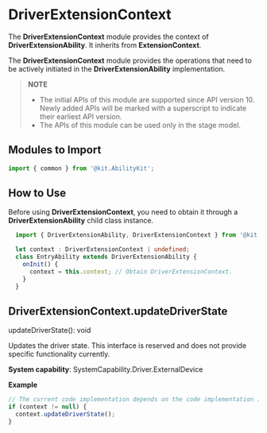 # DriverExtensionContext
<!--Kit: Driver Development Kit-->
<!--Subsystem: Driver-->
<!--Owner: @lixinsheng2-->
<!--Designer: @w00373942-->
<!--Tester: @dong-dongzhen-->
<!--Adviser: @w_Machine_cc-->

The **DriverExtensionContext** module provides the context of **DriverExtensionAbility**. It inherits from **ExtensionContext**.

The **DriverExtensionContext** module provides the operations that need to be actively initiated in the **DriverExtensionAbility** implementation.

> **NOTE**
> 
>  - The initial APIs of this module are supported since API version 10. Newly added APIs will be marked with a superscript to indicate their earliest API version.
>  - The APIs of this module can be used only in the stage model.

## Modules to Import

```ts
import { common } from '@kit.AbilityKit';
```

## How to Use

Before using **DriverExtensionContext**, you need to obtain it through a **DriverExtensionAbility** child class instance.

```ts
  import { DriverExtensionAbility, DriverExtensionContext } from '@kit.DriverDevelopmentKit';

  let context : DriverExtensionContext | undefined;
  class EntryAbility extends DriverExtensionAbility {
    onInit() {
      context = this.context; // Obtain DriverExtensionContext.
    }
  }
```

## DriverExtensionContext.updateDriverState

updateDriverState(): void

Updates the driver state. This interface is reserved and does not provide specific functionality currently.

**System capability**: SystemCapability.Driver.ExternalDevice

**Example**

  ```ts
  // The current code implementation depends on the code implementation in the previous section.
  if (context != null) {
    context.updateDriverState();
  }
  ```
